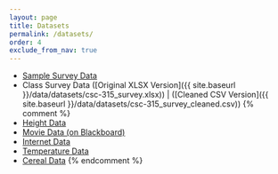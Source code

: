 ```yaml
---
layout: page
title: Datasets  
permalink: /datasets/
order: 4
exclude_from_nav: true 
---
```


* [Sample Survey Data](http://pastebin.com/raw/1csmBawE) 
* Class Survey Data ([Original XLSX Version]({{ site.baseurl }}/data/datasets/csc-315_survey.xlsx)) |
([Cleaned CSV Version]({{ site.baseurl }}/data/datasets/csc-315_survey_cleaned.csv))
{% comment %}
* [Height Data](http://pastebin.com/raw/g7UdTFKG)
* [Movie Data (on Blackboard)](https://ct-ecsu.blackboard.com/webapps/login/) 
* [Internet Data](http://pastebin.com/raw/enxWu6R6)
* [Temperature Data](http://pastebin.com/raw/KZgkViBK)
* [Cereal Data](http://pastebin.com/raw/0G6DrHyC)
{% endcomment %}
